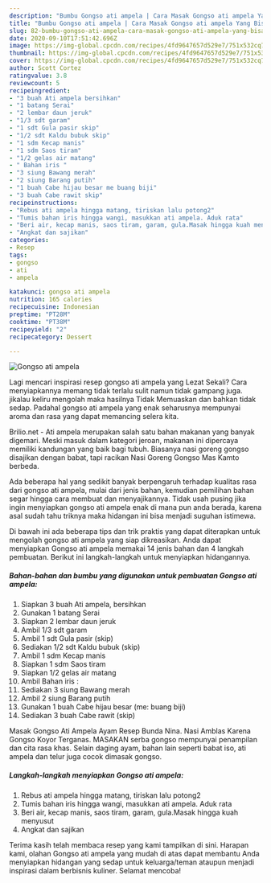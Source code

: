 ```yaml
---
description: "Bumbu Gongso ati ampela | Cara Masak Gongso ati ampela Yang Bisa Manjain Lidah"
title: "Bumbu Gongso ati ampela | Cara Masak Gongso ati ampela Yang Bisa Manjain Lidah"
slug: 82-bumbu-gongso-ati-ampela-cara-masak-gongso-ati-ampela-yang-bisa-manjain-lidah
date: 2020-09-10T17:51:42.696Z
image: https://img-global.cpcdn.com/recipes/4fd9647657d529e7/751x532cq70/gongso-ati-ampela-foto-resep-utama.jpg
thumbnail: https://img-global.cpcdn.com/recipes/4fd9647657d529e7/751x532cq70/gongso-ati-ampela-foto-resep-utama.jpg
cover: https://img-global.cpcdn.com/recipes/4fd9647657d529e7/751x532cq70/gongso-ati-ampela-foto-resep-utama.jpg
author: Scott Cortez
ratingvalue: 3.8
reviewcount: 5
recipeingredient:
- "3 buah Ati ampela bersihkan"
- "1 batang Serai"
- "2 lembar daun jeruk"
- "1/3 sdt garam"
- "1 sdt Gula pasir skip"
- "1/2 sdt Kaldu bubuk skip"
- "1 sdm Kecap manis"
- "1 sdm Saos tiram"
- "1/2 gelas air matang"
- " Bahan iris "
- "3 siung Bawang merah"
- "2 siung Barang putih"
- "1 buah Cabe hijau besar me buang biji"
- "3 buah Cabe rawit skip"
recipeinstructions:
- "Rebus ati ampela hingga matang, tiriskan lalu potong2"
- "Tumis bahan iris hingga wangi, masukkan ati ampela. Aduk rata"
- "Beri air, kecap manis, saos tiram, garam, gula.Masak hingga kuah menyusut"
- "Angkat dan sajikan"
categories:
- Resep
tags:
- gongso
- ati
- ampela

katakunci: gongso ati ampela 
nutrition: 165 calories
recipecuisine: Indonesian
preptime: "PT28M"
cooktime: "PT38M"
recipeyield: "2"
recipecategory: Dessert

---
```



![Gongso ati ampela](https://img-global.cpcdn.com/recipes/4fd9647657d529e7/751x532cq70/gongso-ati-ampela-foto-resep-utama.jpg)

Lagi mencari inspirasi resep gongso ati ampela yang Lezat Sekali? Cara menyiapkannya memang tidak terlalu sulit namun tidak gampang juga. jikalau keliru mengolah maka hasilnya Tidak Memuaskan dan bahkan tidak sedap. Padahal gongso ati ampela yang enak seharusnya mempunyai aroma dan rasa yang dapat memancing selera kita.

Brilio.net - Ati ampela merupakan salah satu bahan makanan yang banyak digemari. Meski masuk dalam kategori jeroan, makanan ini dipercaya memiliki kandungan yang baik bagi tubuh. Biasanya nasi goreng gongso disajikan dengan babat, tapi racikan Nasi Goreng Gongso Mas Kamto berbeda.

Ada beberapa hal yang sedikit banyak berpengaruh terhadap kualitas rasa dari gongso ati ampela, mulai dari jenis bahan, kemudian pemilihan bahan segar hingga cara membuat dan menyajikannya. Tidak usah pusing jika ingin menyiapkan gongso ati ampela enak di mana pun anda berada, karena asal sudah tahu triknya maka hidangan ini bisa menjadi suguhan istimewa.


Di bawah ini ada beberapa tips dan trik praktis yang dapat diterapkan untuk mengolah gongso ati ampela yang siap dikreasikan. Anda dapat menyiapkan Gongso ati ampela memakai 14 jenis bahan dan 4 langkah pembuatan. Berikut ini langkah-langkah untuk menyiapkan hidangannya.

<!--inarticleads1-->

##### Bahan-bahan dan bumbu yang digunakan untuk pembuatan Gongso ati ampela:

1. Siapkan 3 buah Ati ampela, bersihkan
1. Gunakan 1 batang Serai
1. Siapkan 2 lembar daun jeruk
1. Ambil 1/3 sdt garam
1. Ambil 1 sdt Gula pasir (skip)
1. Sediakan 1/2 sdt Kaldu bubuk (skip)
1. Ambil 1 sdm Kecap manis
1. Siapkan 1 sdm Saos tiram
1. Siapkan 1/2 gelas air matang
1. Ambil  Bahan iris :
1. Sediakan 3 siung Bawang merah
1. Ambil 2 siung Barang putih
1. Gunakan 1 buah Cabe hijau besar (me: buang biji)
1. Sediakan 3 buah Cabe rawit (skip)


Masak Gongso Ati Ampela Ayam Resep Bunda Nina. Nasi Amblas Karena Gongso Koyor Terganas. MASAKAN serba gongso mempunyai penampilan dan cita rasa khas. Selain daging ayam, bahan lain seperti babat iso, ati ampela dan telur juga cocok dimasak gongso. 

<!--inarticleads2-->

##### Langkah-langkah menyiapkan Gongso ati ampela:

1. Rebus ati ampela hingga matang, tiriskan lalu potong2
1. Tumis bahan iris hingga wangi, masukkan ati ampela. Aduk rata
1. Beri air, kecap manis, saos tiram, garam, gula.Masak hingga kuah menyusut
1. Angkat dan sajikan




Terima kasih telah membaca resep yang kami tampilkan di sini. Harapan kami, olahan Gongso ati ampela yang mudah di atas dapat membantu Anda menyiapkan hidangan yang sedap untuk keluarga/teman ataupun menjadi inspirasi dalam berbisnis kuliner. Selamat mencoba!
